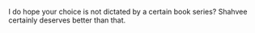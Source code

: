 I do hope your choice is not dictated by a certain book series? Shahvee certainly deserves better than that.
